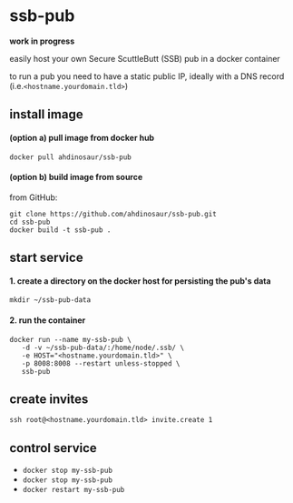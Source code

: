 # ssb-pub

__work in progress__

easily host your own Secure ScuttleButt (SSB) pub in a docker container

to run a pub you need to have a static public IP, ideally with a DNS record (i.e.`<hostname.yourdomain.tld>`)

## install image

#### (option a) pull image from docker hub

```
docker pull ahdinosaur/ssb-pub
```

#### (option b) build image from source

from GitHub:

```shell
git clone https://github.com/ahdinosaur/ssb-pub.git
cd ssb-pub
docker build -t ssb-pub .
```

## start service

#### 1. create a directory on the docker host for persisting the pub's data

```shell
mkdir ~/ssb-pub-data
```

#### 2. run the container

```shell
docker run --name my-ssb-pub \
   -d -v ~/ssb-pub-data/:/home/node/.ssb/ \
   -e HOST="<hostname.yourdomain.tld>" \
   -p 8008:8008 --restart unless-stopped \
   ssb-pub
```

## create invites

```
ssh root@<hostname.yourdomain.tld> invite.create 1
```

## control service

- `docker stop my-ssb-pub`
- `docker stop my-ssb-pub`
- `docker restart my-ssb-pub`
